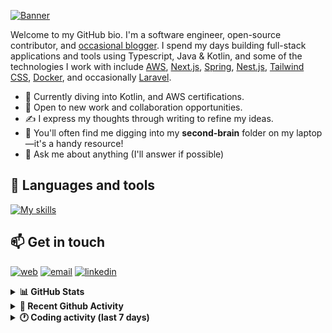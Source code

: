 [![Banner](https://raw.githubusercontent.com/wilfriedago/wilfriedago/main/assets/1.png)][website]

Welcome to my GitHub bio. I'm a software engineer, open-source contributor, and [occasional blogger][blog]. I spend my days building full-stack applications and tools using Typescript, Java & Kotlin, and some of the technologies I work with include [AWS](https://aws.amazon.com/fr/), [Next.js](https://nextjs.org/), [Spring](https://spring.io/), [Nest.js](https://nestjs.com/), [Tailwind CSS](https://github.com/tailwindlabs/tailwindcss), [Docker](https://www.docker.com/), and occasionally [Laravel](https://laravel.com/).

- 🔭 Currently diving into Kotlin, and AWS certifications.
- 👯 Open to new work and collaboration opportunities.
- ✍️ I express my thoughts through writing to refine my ideas.
- 🧠 You'll often find me digging into my **second-brain** folder on my laptop—it's a handy resource!
- 💬 Ask me about anything (I'll answer if possible)

## 🎨 Languages and tools

[![My skills](https://skillicons.dev/icons?i=typescript,js,nodejs,nest,java,kotlin,spring,python,fastapi,django,aws,docker,vscode,idea,tailwind&perline=15)](https://wilfriedago.dev/about#skills)

## 📫 Get in touch
[![web](https://img.shields.io/badge/WEBSITE-12100E?logo=google-earth&color=282A36)][website]
[![email](https://img.shields.io/badge/MAIL-12100E?logo=mailgun&color=282A36)][mail]
[![linkedin](https://img.shields.io/badge/LINKEDIN-12100E?logo=linkedin&color=282A36)][linkedin]


<details>
  <summary><b>📊 GitHub Stats</b></summary>
	<br/>
	<p align="left">
		<img width="49.5%" src="https://github-readme-stats.vercel.app/api?username=wilfriedago&show_icons=true&count_private=true&title_color=10b981&icon_color=10b981&theme=react&hide_border=true&rank_icon=github" />
		<img width="49.5%" src="https://streak-stats.demolab.com/?user=wilfriedago&hide_border=true&theme=react&ring=10b981&fire=fff&currStreakNum=fff&sideLabels=10b981&currStreakLabel=10b981&sideNums=fff" />
	</p>
</details>

<details>
  <summary><b>📅 Recent Github Activity</b></summary>
	<br>

<!--RECENT_ACTIVITY:last_update-->
Last Updated: Monday, October 7th, 2024, 4:17:41 AM
<!--RECENT_ACTIVITY:last_update_end-->

<!--RECENT_ACTIVITY:start-->
1. 🔱 Forked [wilfriedago/ibm-plex](undefined) from [IBM/plex](https://github.com/IBM/plex)<br>
2. ⭐ Starred [IBM/plex](https://github.com/IBM/plex)<br>
3. 🔱 Forked [wilfriedago/AxonFramework](undefined) from [AxonFramework/AxonFramework](https://github.com/AxonFramework/AxonFramework)<br>
4. ⭐ Starred [AxonFramework/AxonFramework](https://github.com/AxonFramework/AxonFramework)<br>
5. ⬆️ Pushed 3 commit(s) to [wilfriedago/dotfiles](https://github.com/wilfriedago/dotfiles)<br>
<!--RECENT_ACTIVITY:end-->
</details>

<details>
  <summary><b>🕐 Coding activity (last 7 days)</b></summary>
	<br>

<!--START_SECTION:waka-->

```python
Total Time: 41 hrs 47 mins

Java             12 hrs 50 mins  ███████▒░░░░░░░░░░░░░░░░░   29.73 %
TypeScript       10 hrs 31 mins  ██████░░░░░░░░░░░░░░░░░░░   24.36 %
SCSS             1 hr 30 mins    █░░░░░░░░░░░░░░░░░░░░░░░░   03.48 %
Other            1 hr 24 mins    ▓░░░░░░░░░░░░░░░░░░░░░░░░   03.25 %
```

<!--END_SECTION:waka-->
</details>

[website]: https://wilfriedago.dev
[linkedin]: https://linkedin.com/in/wilfriedago
[blog]: https://wilfriedago.dev/blog
[mail]: mailto:me@wilfriedago.dev
